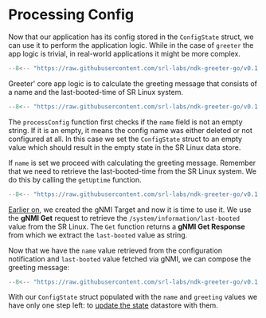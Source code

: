 # Processing Config

Now that our application has its config stored in the `ConfigState` struct, we can use it to perform the application logic. While in the case of `greeter` the app logic is trivial, in real-world applications it might be more complex.

```{.go title="greeter/app.go" hl_lines="9"}
--8<-- "https://raw.githubusercontent.com/srl-labs/ndk-greeter-go/v0.1.0/greeter/app.go:app-start"
```

Greeter' core app logic is to calculate the greeting message that consists of a name and the last-booted-time of SR Linux system.

```{.go title="greeter/config.go"}
--8<-- "https://raw.githubusercontent.com/srl-labs/ndk-greeter-go/v0.1.0/greeter/config.go:process-config"
```

The `processConfig` function first checks if the `name` field is not an empty string. If it is an empty, it means the config name was either deleted or not configured at all. In this case we set the `ConfigState` struct to an empty value which should result in the empty state in the SR Linux data store.

If `name` is set we proceed with calculating the greeting message. Remember that we need to retrieve the last-booted-time from the SR Linux system. We do this by calling the `getUptime` function.

```{.go title="greeter/app.go"}
--8<-- "https://raw.githubusercontent.com/srl-labs/ndk-greeter-go/v0.1.0/greeter/app.go:get-uptime"
```

[Earlier on](app-instance.md#gnmi-client), we created the gNMI Target and now it is time to use it. We use the **gNMI Get** request to retrieve the `/system/information/last-booted` value from the SR Linux. The `Get` function returns a **gNMI Get Response** from which we extract the `last-booted` value as string.

Now that we have the `name` value retrieved from the configuration notification and `last-booted` value fetched via gNMI, we can compose the greeting message:

```{.go title="greeter/config.go"}
--8<-- "https://raw.githubusercontent.com/srl-labs/ndk-greeter-go/v0.1.0/greeter/config.go:greeting-msg"
```

With our `ConfigState` struct populated with the `name` and `greeting` values we have only one step left: to [update the state](updating-state.md) datastore with them.
